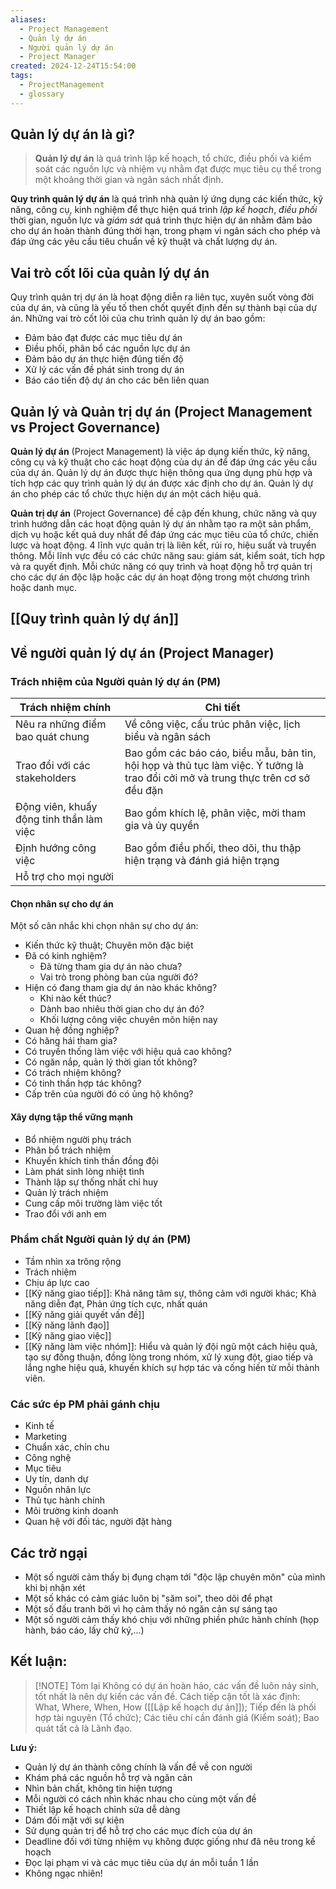 ```yaml
---
aliases:
  - Project Management
  - Quản lý dự án
  - Người quản lý dự án
  - Project Manager
created: 2024-12-24T15:54:00
tags:
  - ProjectManagement
  - glossary
---
```

## Quản lý dự án là gì?

> **Quản lý dự án** là quá trình lập kế hoạch, tổ chức, điều phối và kiểm soát các nguồn lực và nhiệm vụ nhằm đạt được mục tiêu cụ thể trong một khoảng thời gian và ngân sách nhất định.

**Quy trình quản lý dự án** là quá trình nhà quản lý ứng dụng các kiến thức, kỹ năng, công cụ, kinh nghiệm để thực hiện quá trình *lập kế hoạch*, *điều phối* thời gian, nguồn lực và *giám sát* quá trình thực hiện dự án nhằm đảm bảo cho dự án hoàn thành đúng thời hạn, trong phạm vi ngân sách cho phép và đáp ứng các yêu cầu tiêu chuẩn về kỹ thuật và chất lượng dự án.

## Vai trò cốt lõi của quản lý dự án

Quy trình quản trị dự án là hoạt động diễn ra liên tục, xuyên suốt vòng đời của dự án, và cũng là yếu tố then chốt quyết định đến sự thành bại của dự án. Những vai trò cốt lõi của chu trình quản lý dự án bao gồm:
- Đảm bảo đạt được các mục tiêu dự án
- Điều phối, phân bổ các nguồn lực dự án
- Đảm bảo dự án thực hiện đúng tiến độ
- Xử lý các vấn đề phát sinh trong dự án
- Báo cáo tiến độ dự án cho các bên liên quan

## Quản lý và Quản trị dự án (Project Management vs Project Governance)

**Quản lý dự án** (Project Management) là việc áp dụng kiến thức, kỹ năng, công cụ và kỹ thuật cho các hoạt động của dự án để đáp ứng các yêu cầu của dự án. Quản lý dự án được thực hiện thông qua ứng dụng phù hợp và tích hợp các quy trình quản lý dự án được xác định cho dự án. Quản lý dự án cho phép các tổ chức thực hiện dự án một cách hiệu quả.

**Quản trị dự án** (Project Governance) đề cập đến khung, chức năng và quy trình hướng dẫn các hoạt động quản lý dự án nhằm tạo ra một sản phẩm, dịch vụ hoặc kết quả duy nhất để đáp ứng các mục tiêu của tổ chức, chiến lược và hoạt động. 4 lĩnh vực quản trị là liên kết, rủi ro, hiệu suất và truyền thông. Mỗi lĩnh vực đều có các chức năng sau: giám sát, kiểm soát, tích hợp và ra quyết định. Mỗi chức năng có quy trình và hoạt động hỗ trợ quản trị cho các dự án độc lập hoặc các dự án hoạt động trong một chương trình hoặc danh mục.

## [[Quy trình quản lý dự án]]

## Về người quản lý dự án (Project Manager)

### Trách nhiệm của Người quản lý dự án (PM)

| Trách nhiệm chính                        | Chi tiết                                                                                                                         |
| ---------------------------------------- | -------------------------------------------------------------------------------------------------------------------------------- |
| Nêu ra những điểm bao quát chung         | Về công việc, cấu trúc phân việc, lịch biểu và ngân sách                                                                         |
| Trao đổi với các stakeholders            | Bao gồm các báo cáo, biểu mẫu, bản tin, hội họp và thủ tục làm việc. Ý tưởng là trao đổi cởi mở và trung thực trên cơ sở đều đặn |
| Động viên, khuấy động tinh thần làm việc | Bao gồm khích lệ, phân việc, mời tham gia và ủy quyền                                                                            |
| Định hướng công việc                     | Bao gồm điều phối, theo dõi, thu thập hiện trạng và đánh giá hiện trạng                                                          |
| Hỗ trợ cho mọi người                     |                                                                                                                                  |
#### Chọn nhân sự cho dự án

Một số cân nhắc khi chọn nhân sự cho dự án:
- Kiến thức kỹ thuật; Chuyên môn đặc biệt
- Đã có kinh nghiệm?
	- Đã từng tham gia dự án nào chưa?
	- Vai trò trong phòng ban của người đó?
- Hiện có đang tham gia dự án nào khác không?
	- Khi nào kết thúc?
	- Dành bao nhiêu thời gian cho dự án đó?
	- Khối lượng công việc chuyên môn hiện nay
- Quan hệ đồng nghiệp?
- Có hăng hái tham gia?
- Có truyền thống làm việc với hiệu quả cao không?
- Có ngăn nắp, quản lý thời gian tốt không?
- Có trách nhiệm không?
- Có tinh thần hợp tác không?
- Cấp trên của người đó có ủng hộ không?

#### Xây dựng tập thể vững mạnh

- Bổ nhiệm người phụ trách
- Phân bổ trách nhiệm
- Khuyến khích tinh thần đồng đội
- Làm phát sinh lòng nhiệt tình
- Thành lập sự thống nhất chỉ huy
- Quản lý trách nhiệm
- Cung cấp môi trường làm việc tốt
- Trao đổi với anh em

### Phẩm chất Người quản lý dự án (PM)

- Tầm nhìn xa trông rộng
- Trách nhiệm
- Chịu áp lực cao
- [[Kỹ năng giao tiếp]]: Khả năng tâm sự, thông cảm với người khác; Khả năng diễn đạt, Phản ứng tích cực, nhất quán
- [[Kỹ năng giải quyết vấn đề]]
- [[Kỹ năng lãnh đạo]]
- [[Kỹ năng giao việc]]
- [[Kỹ năng làm việc nhóm]]: Hiểu và quản lý đội ngũ một cách hiệu quả, tạo sự đồng thuận, đồng lòng trong nhóm, xử lý xung đột, giao tiếp và lắng nghe hiệu quả, khuyến khích sự hợp tác và cống hiến từ mỗi thành viên.

### Các sức ép PM phải gánh chịu

- Kinh tế
- Marketing
- Chuẩn xác, chỉn chu
- Công nghệ
- Mục tiêu
- Uy tín, danh dự
- Nguồn nhân lực
- Thủ tục hành chính
- Môi trường kinh doanh
- Quan hệ với đối tác, người đặt hàng

## Các trở ngại

- Một số người cảm thấy bị đụng chạm tới "độc lập chuyên môn" của mình khi bị nhận xét
- Một số khác có cảm giác luôn bị "săm soi", theo dõi để phạt
- Một số đấu tranh bởi vì họ cảm thấy nó ngăn cản sự sáng tạo
- Một số người cảm thấy khó chịu với những phiền phức hành chính (họp hành, báo cáo, lấy chữ ký,...)

## Kết luận:

> [!NOTE] Tóm lại
> Không có dự án hoàn hảo, các vấn đề luôn nảy sinh, tốt nhất là nên dự kiến các vấn đề. Cách tiếp cận tốt là xác định: What, Where, When, How ([[Lập kế hoạch dự án]]); Tiếp đến là phối hợp tài nguyên (Tổ chức); Các tiêu chí cần đánh giá (Kiểm soát); Bao quát tất cả là Lãnh đạo.

**Lưu ý:**
- Quản lý dự án thành công chính là vấn đề về con người
- Khám phá các nguồn hỗ trợ và ngăn cản
- Nhìn bản chất, không tin hiện tượng
- Mỗi người có cách nhìn khác nhau cho cùng một vấn đề
- Thiết lập kế hoạch chỉnh sửa dễ dàng
- Dám đối mặt với sự kiện
- Sử dụng quản trị để hỗ trợ cho các mục đích của dự án
- Deadline đối với từng nhiệm vụ không được giống như đã nêu trong kế hoạch
- Đọc lại phạm vi và các mục tiêu của dự án mỗi tuần 1 lần
- Không ngạc nhiên!
